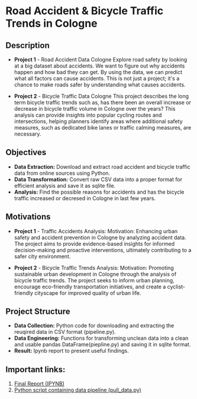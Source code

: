 # Road Accident & Bicycle Traffic Trends in Cologne

## Description
- **Project 1** - Road Accident Data Cologne
Explore road safety by looking at a big dataset about accidents. We want to figure out why accidents happen and how bad they can get. By using the data, we can predict what all factors can cause accidents. This is not just a project; it's a chance to make roads safer by understanding what causes accidents.

- **Project 2** - Bicycle Traffic Data Cologne
This project describes the long term bicycle traffic trends such as, has there been an overall increase or decrease in bicycle traffic volume in Cologne over the years?
This analysis can provide insights into popular cycling routes and intersections, helping planners identify areas where additional safety measures, such as dedicated bike lanes or traffic calming measures, are necessary.

## Objectives

- **Data Extraction:** Download and extract road accident and bicycle traffic data from online sources using Python.
- **Data Transformation:** Convert raw CSV data into a proper format for efficient analysis and save it as sqlite file.
- **Analysis:** Find the possible reasons for accidents and has the bicycle traffic increased or decresed in Cologne in last few years.

## Motivations

- **Project 1** - Traffic Accidents Analysis:
Motivation: Enhancing urban safety and accident prevention in Cologne by analyzing accident data. The project aims to provide evidence-based insights for informed decision-making and proactive interventions, ultimately contributing to a safer city environment.

- **Project 2** - Bicycle Traffic Trends Analysis:
Motivation: Promoting sustainable urban development in Cologne through the analysis of bicycle traffic trends. The project seeks to inform urban planning, encourage eco-friendly transportation initiatives, and create a cyclist-friendly cityscape for improved quality of urban life.

## Project Structure

- **Data Collection:** Python code for downloading and extracting the reuqired data in CSV format (pipeline.py).
- **Data Engineering:** Functions for transforming unclean data into a clean and usable pandas DataFrame(piepline.py) and saving it in sqlite format.
- **Result:** Ipynb report to present useful findings.

## Important links:
1. [Final Report (IPYNB)](./project/report.ipynb)
2. [Python script containing data pipeline (pull_data.py)](./project/pipeline.py)
